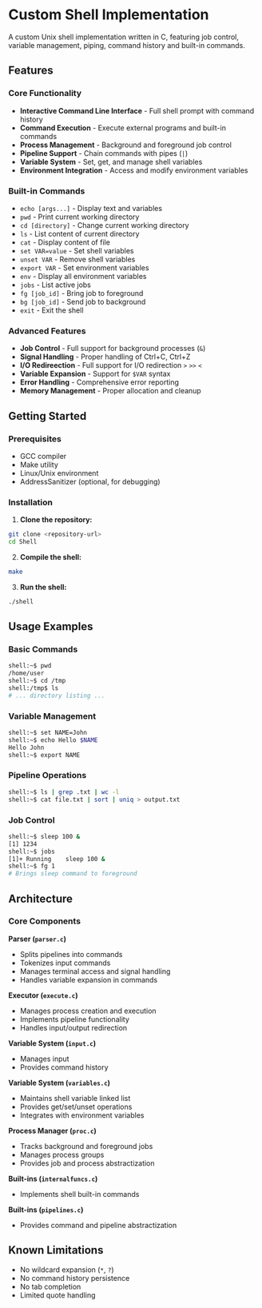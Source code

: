 # Custom Shell Implementation

A custom Unix shell implementation written in C, featuring job control, variable management, piping, command history and built-in commands.

## Features

### Core Functionality
- **Interactive Command Line Interface** - Full shell prompt with command history
- **Command Execution** - Execute external programs and built-in commands
- **Process Management** - Background and foreground job control
- **Pipeline Support** - Chain commands with pipes (`|`)
- **Variable System** - Set, get, and manage shell variables
- **Environment Integration** - Access and modify environment variables

### Built-in Commands
- `echo [args...]` - Display text and variables
- `pwd` - Print current working directory
- `cd [directory]` - Change current working directory
- `ls` - List content of current directory
- `cat` - Display content of file
- `set VAR=value` - Set shell variables
- `unset VAR` - Remove shell variables
- `export VAR` - Set environment variables
- `env` - Display all environment variables
- `jobs` - List active jobs
- `fg [job_id]` - Bring job to foreground
- `bg [job_id]` - Send job to background
- `exit` - Exit the shell

### Advanced Features
- **Job Control** - Full support for background processes (`&`)
- **Signal Handling** - Proper handling of Ctrl+C, Ctrl+Z
- **I/O Redireection** - Full support for I/O redirection `>` `>>` `<`
- **Variable Expansion** - Support for `$VAR` syntax
- **Error Handling** - Comprehensive error reporting
- **Memory Management** - Proper allocation and cleanup

## Getting Started

### Prerequisites
- GCC compiler
- Make utility
- Linux/Unix environment
- AddressSanitizer (optional, for debugging)

### Installation

1. **Clone the repository:**
```bash
git clone <repository-url>
cd Shell
```

2. **Compile the shell:**
```bash
make
```

3. **Run the shell:**
```bash
./shell
```

## Usage Examples

### Basic Commands
```bash
shell:~$ pwd
/home/user
shell:~$ cd /tmp
shell:/tmp$ ls
# ... directory listing ...
```

### Variable Management
```bash
shell:~$ set NAME=John
shell:~$ echo Hello $NAME
Hello John
shell:~$ export NAME
```

### Pipeline Operations
```bash
shell:~$ ls | grep .txt | wc -l
shell:~$ cat file.txt | sort | uniq > output.txt
```

### Job Control
```bash
shell:~$ sleep 100 &
[1] 1234
shell:~$ jobs
[1]+ Running    sleep 100 &
shell:~$ fg 1
# Brings sleep command to foreground
```

## Architecture

### Core Components

**Parser (`parser.c`)**
- Splits pipelines into commands
- Tokenizes input commands
- Manages terminal access and signal handling
- Handles variable expansion in commands

**Executor (`execute.c`)**
- Manages process creation and execution
- Implements pipeline functionality
- Handles input/output redirection

**Variable System (`input.c`)**
- Manages input 
- Provides command history

**Variable System (`variables.c`)**
- Maintains shell variable linked list
- Provides get/set/unset operations
- Integrates with environment variables

**Process Manager (`proc.c`)**
- Tracks background and foreground jobs
- Manages process groups
- Provides job and process abstractization

**Built-ins (`internalfuncs.c`)**
- Implements shell built-in commands

**Built-ins (`pipelines.c`)**
- Provides command and pipeline abstractization

## Known Limitations

- No wildcard expansion (`*`, `?`)
- No command history persistence
- No tab completion
- Limited quote handling

